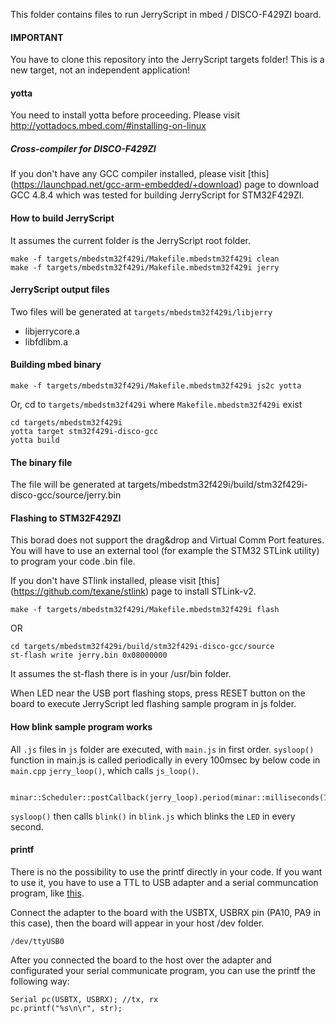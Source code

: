 This folder contains files to run JerryScript in mbed / DISCO-F429ZI board.

#### IMPORTANT
You have to clone this repository into the JerryScript targets folder! This is a new target,
not an independent application!

#### yotta

You need to install yotta before proceeding.
Please visit http://yottadocs.mbed.com/#installing-on-linux

##### Cross-compiler for DISCO-F429ZI

If you don't have any GCC compiler installed, please visit [this]
(https://launchpad.net/gcc-arm-embedded/+download) page to download GCC 4.8.4
which was tested for building JerryScript for STM32F429ZI.

#### How to build JerryScript
It assumes the current folder is the JerryScript root folder.

```
make -f targets/mbedstm32f429i/Makefile.mbedstm32f429i clean
make -f targets/mbedstm32f429i/Makefile.mbedstm32f429i jerry
```

#### JerryScript output files

Two files will be generated at `targets/mbedstm32f429i/libjerry`
* libjerrycore.a
* libfdlibm.a

#### Building mbed binary

```
make -f targets/mbedstm32f429i/Makefile.mbedstm32f429i js2c yotta
```

Or, cd to `targets/mbedstm32f429i` where `Makefile.mbedstm32f429i` exist

```
cd targets/mbedstm32f429i
yotta target stm32f429i-disco-gcc
yotta build
```

#### The binary file

The file will be generated at targets/mbedstm32f429i/build/stm32f429i-disco-gcc/source/jerry.bin

#### Flashing to STM32F429ZI

This borad does not support the drag&drop and Virtual Comm Port features. You will have to use an external tool (for example the STM32 STLink utility) to program your code .bin file.

If you don't have STlink installed, please visit [this]
(https://github.com/texane/stlink) page to install STLink-v2.

```
make -f targets/mbedstm32f429i/Makefile.mbedstm32f429i flash
```
OR
```
cd targets/mbedstm32f429i/build/stm32f429i-disco-gcc/source
st-flash write jerry.bin 0x08000000
```
It assumes the st-flash there is in your /usr/bin folder.

When LED near the USB port flashing stops, press RESET button on the board to execute
JerryScript led flashing sample program in js folder.

#### How blink sample program works

All `.js` files in `js` folder are executed, with `main.js` in first order.
`sysloop()` function in main.js is called periodically in every 100msec by
below code in `main.cpp` `jerry_loop()`, which calls `js_loop()`.

```
  minar::Scheduler::postCallback(jerry_loop).period(minar::milliseconds(100))
```

`sysloop()` then calls `blink()` in `blink.js` which blinks the `LED` in
every second.

#### printf

There is no the possibility to use the printf directly in your code.
If you want to use it, you have to use a TTL to USB adapter and a serial communcation program,
like [this](http://www.cyberciti.biz/tips/connect-soekris-single-board-computer-using-minicom.html).

Connect the adapter to the board with the USBTX, USBRX pin (PA10, PA9 in this case), then the board will appear in your host /dev folder.

```
/dev/ttyUSB0
```

After you connected the board to the host over the adapter and configurated your serial communicate program,
you can use the printf the following way:

```
Serial pc(USBTX, USBRX); //tx, rx
pc.printf("%s\n\r", str);
```